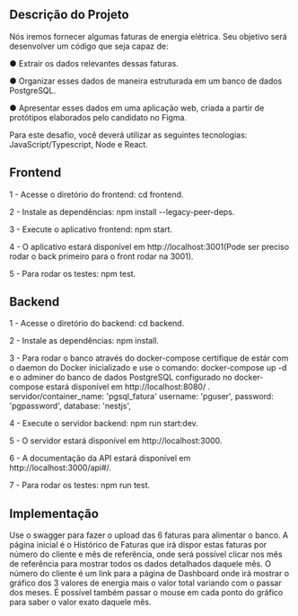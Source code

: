 ## Descrição do Projeto
Nós iremos fornecer algumas faturas de energia elétrica. Seu objetivo será desenvolver um
código que seja capaz de:

● Extrair os dados relevantes dessas faturas.

● Organizar esses dados de maneira estruturada em um banco de dados PostgreSQL.

● Apresentar esses dados em uma aplicação web, criada a partir de protótipos elaborados
pelo candidato no Figma.

Para este desafio, você deverá utilizar as seguintes tecnologias: JavaScript/Typescript, Node e
React.

## Frontend

1 - Acesse o diretório do frontend: cd frontend.

2 - Instale as dependências: npm install --legacy-peer-deps.

3 - Execute o aplicativo frontend: npm start.

4 - O aplicativo estará disponível em http://localhost:3001(Pode ser preciso rodar o back primeiro para o front rodar na 3001).

5 - Para rodar os testes: npm test. 

## Backend

1 - Acesse o diretório do backend: cd backend.

2 - Instale as dependências: npm install.

3 - Para rodar o banco através do docker-compose certifique de estár com o daemon do Docker inicializado e use o comando: docker-compose up -d e o adminer do banco de dados PostgreSQL configurado no docker-compose estará disponível em http://localhost:8080/ .
  servidor/container_name: 'pgsql_fatura' 
  username: 'pguser',
  password: 'pgpassword',
  database: 'nestjs',

4 - Execute o servidor backend: npm run start:dev.

5 - O servidor estará disponível em http://localhost:3000.

6 - A documentação da API estará disponível em http://localhost:3000/api#/.

7 - Para rodar os testes: npm run test.

## Implementação

Use o swagger para fazer o upload das 6 faturas para alimentar o banco. A página inicial é o Histórico de Faturas que irá dispor estas faturas por número do cliente e mês de
referência, onde será possível clicar nos mês de referência para mostrar todos os dados detalhados daquele mês. O número do cliente é um link para a página de Dashboard onde irá mostrar o gráfico dos 3 valores de energia mais o valor total variando com o passar dos meses. É possível também passar o mouse em cada ponto do gráfico para saber o valor exato daquele mês.
